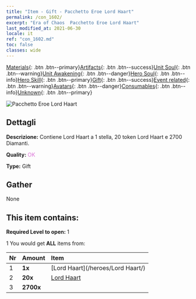 ```yaml
---
title: "Item - Gift - Pacchetto Eroe Lord Haart"
permalink: /con_1602/
excerpt: "Era of Chaos  Pacchetto Eroe Lord Haart"
last_modified_at: 2021-06-30
locale: it
ref: "con_1602.md"
toc: false
classes: wide
---
```

 [Materials](/ItemsIT/){: .btn .btn--primary}[Artifacts](/ItemsIT/Artifacts/){: .btn .btn--success}[Unit Soul](/ItemsIT/UnitSoul/){: .btn .btn--warning}[Unit Awakening](/ItemsIT/UnitAwakening/){: .btn .btn--danger}[Hero Soul](/ItemsIT/HeroSoul/){: .btn .btn--info}[Hero Skill](/ItemsIT/HeroSkill/){: .btn .btn--primary}[Gift](/ItemsIT/Gift/){: .btn .btn--success}[Event related](/ItemsIT/Events/){: .btn .btn--warning}[Avatars](/ItemsIT/Avatars/){: .btn .btn--danger}[Consumables](/ItemsIT/Consumables/){: .btn .btn--info}[Unknown](/ItemsIT/Unknown/){: .btn .btn--primary}

 ![Pacchetto Eroe Lord Haart](/images/t/i_907218.png)

## Dettagli
 **Descrizione:** Contiene Lord Haart a 1 stella, 20 token Lord Haart e 2700 Diamanti.

 **Quality:** <span style="color: #DA70D6">OK</span>

 **Type:** Gift

## Gather

  None

## This item contains:

 **Required Level to open:** 1

 1 You would get **ALL** items  from:

  | Nr | Amount |     Item    |
  |:---|:-------|:------------|
  | 1 |  **1x** | [Lord Haart](/heroes/Lord Haart/) |  | 
  | 2 |  **20x** | [Lord Haart](/ItemsIT/her_370/) |  | 
  | 3 |  **2700x** | <i class="fas fa-gem"/> |  | 

